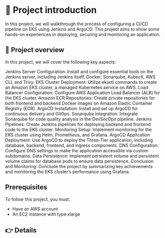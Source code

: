 # 🚀 Project introduction

In this project, we will walkthrough the process of configuring a CI/CD pipeline on EKS using Jenkins and ArgoCD. This project aims to show some hands-on experiences in deploying, securing and monitoring an application.

## 🎤 Project overview

In this project, we will cover the following key aspects:

Jenkins Server Configuration: Install and configure essential tools on the Jenkins server, including Jenkins itself, Docker, Sonarqube, Kubectl, AWS CLI, and Trivy.
EKS Cluster Deployment: Utilize eksctl commands to create an Amazon EKS cluster, a managed Kubernetes service on AWS.
Load Balancer Configuration: Configure AWS Application Load Balancer (ALB) for the EKS cluster.
Amazon ECR Repositories: Create private repositories for both frontend and backend Docker images on Amazon Elastic Container Registry (ECR).
ArgoCD Installation: Install and set up ArgoCD for continuous delivery and GitOps.
Sonarqube Integration: Integrate Sonarqube for code quality analysis in the DevSecOps pipeline.
Jenkins Pipelines: Create Jenkins pipelines for deploying backend and frontend code to the EKS cluster.
Monitoring Setup: Implement monitoring for the EKS cluster using Helm, Prometheus, and Grafana.
ArgoCD Application Deployment: Use ArgoCD to deploy the Three-Tier application, including database, backend, frontend, and ingress components.
DNS Configuration: Configure DNS settings to make the application accessible via custom subdomains.
Data Persistence: Implement persistent volume and persistent volume claims for database pods to ensure data persistence.
Conclusion and Monitoring: Conclude the project by summarizing key achievements and monitoring the EKS cluster’s performance using Grafana.

## Prerequisites

To follow this project, you must:

- Have an AWS account
- An EC2 instance with type xlarge

## 👉 Details


